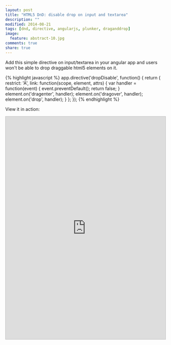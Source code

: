 ```yaml
---
layout: post
title: "HTML5 DnD: disable drop on input and textarea"
description: ""
modified: 2014-08-21
tags: [dnd, directive, angularjs, plunker, draganddrop]
image:
  feature: abstract-10.jpg
comments: true
share: true  
---
```


Add this simple directive on input/textarea in your angular app and users won't be able to drop draggable html5 elements on it.

{% highlight javascript %}
    app.directive('dropDisable', function() {
    return {
        restrict: 'A',
        link: function(scope, element, attrs) {
            var handler = function(event) {
                event.preventDefault();
                return false;
            }
            element.on('dragenter', handler);
            element.on('dragover', handler);
            element.on('drop', handler);
        }
    };
});
{% endhighlight %}

View it in action:

<iframe style="border: 1px solid #bbb;width: 100%; height: 700px" src="http://embed.plnkr.co/8B0Qbl/?t=run" frameborder="0" allowfullscreen="allowfullscreen">Loading plunk...</iframe>
